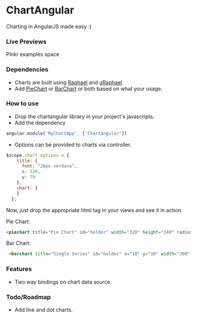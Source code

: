 ChartAngular
============

Charting in AngularJS made easy :)

### Live Previews
Plnkr examples space

### Dependencies 
* Charts are built using [Raphael](http://raphaeljs.com) and [gRaphael](http://g.raphaeljs.com/).
* Add [PieChart](http://github.com/DmitryBaranovskiy/g.raphael/blob/master/min/g.pie-min.js?raw=true) or [BarChart](http://github.com/DmitryBaranovskiy/g.raphael/blob/master/min/g.bar-min.js?raw=true) or both based on what your usage.

### How to use

* Drop the chartangular library in your project's javascripts.
* Add the dependency 
```javascript
angular.module('MyChartApp', ['ChartAngular'])
```

* Options can be provided to charts via controller. 
```javascript
$scope.chart_options = {
    title: {
      font: "26px verdana",
      x: 320,
      y: 70
    },
    chart: {
    }
  };
```

Now, just drop the appropriate html tag in your views and see it in action

Pie Chart:
```html
<piechart title="Pie Chart" id="holder" width="320" height="240" radius="150" data-source="chart_data" data-options="chart_options"></piechart>
```

Bar Chart: 

```html
 <barchart title="Single Series" id="holder" x="10" y="10" width="300" height="220" data-source="chart_data" data-options="chart_options"></barchart>
```

### Features
* Two way bindings on chart data source.

### Todo/Roadmap
* Add line and dot charts.

